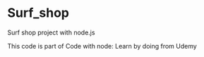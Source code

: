# Surf_shop
Surf shop project with node.js

This code is part of Code with node: Learn by doing from Udemy
